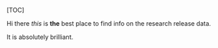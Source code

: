 [TOC]

Hi there _this_ is **the** best place to find info on the research release data.

It is absolutely brilliant.
